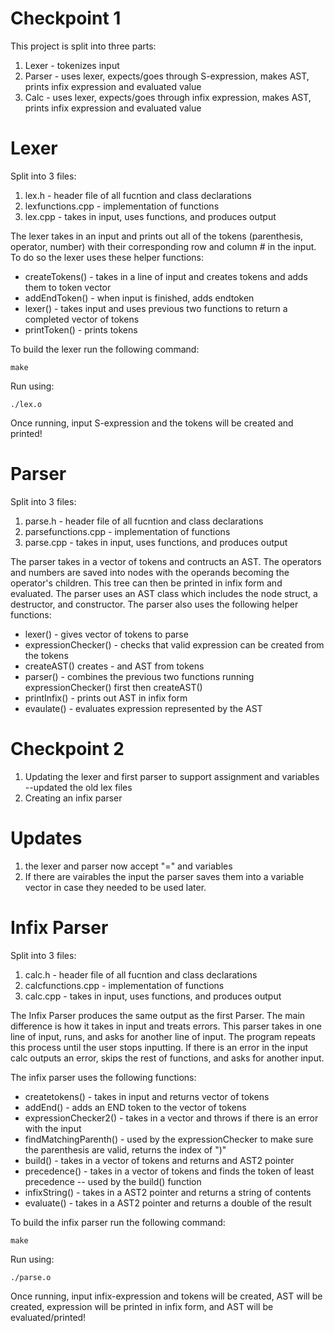 # Checkpoint 1

This project is split into three parts:
1. Lexer - tokenizes input
2. Parser - uses lexer, expects/goes through S-expression, makes AST, prints infix expression and evaluated value
3. Calc - uses lexer, expects/goes through infix expression, makes AST, prints infix expression and evaluated value
   
# Lexer 
Split into 3 files:
1. lex.h - header file of all fucntion and class declarations
2. lexfunctions.cpp - implementation of functions
3. lex.cpp - takes in input, uses functions, and produces output

The lexer takes in an input and prints out all of the tokens (parenthesis, operator, number) with their corresponding row and column # in the input. To do so the lexer uses these helper functions:
- createTokens() - takes in a line of input and creates tokens and adds them to token vector
- addEndToken() - when input is finished, adds endtoken
- lexer() - takes input and uses previous two functions to return a completed vector of tokens
- printToken() - prints tokens

To build the lexer run the following command:
```
make
```
Run using:
```
./lex.o
```
Once running, input S-expression and the tokens will be created and printed!


# Parser 
Split into 3 files: 
1. parse.h - header file of all fucntion and class declarations
2. parsefunctions.cpp - implementation of functions
3. parse.cpp - takes in input, uses functions, and produces output
   
The parser takes in a vector of tokens and contructs an AST. The operators and numbers are saved into nodes with the operands becoming the operator's children. This tree can then be printed in infix form and evaluated. The parser uses an AST class which includes the node struct, a destructor, and constructor. The parser also uses the following helper functions:

- lexer() - gives vector of tokens to parse
- expressionChecker() - checks that valid expression can be created from the tokens
- createAST() creates - and AST from tokens
- parser() - combines the previous two functions running expressionChecker() first then createAST()
- printInfix() - prints out AST in infix form
- evaulate() - evaluates expression represented by the AST


# Checkpoint 2 
1. Updating the lexer and first parser to support assignment and variables --updated the old lex files
2. Creating an infix parser

# Updates 
1. the lexer and parser now accept "=" and variables
2. If there are vairables the input the parser saves them into a variable vector in case they needed to be used later.

# Infix Parser
Split into 3 files:
1. calc.h - header file of all fucntion and class declarations
2. calcfunctions.cpp - implementation of functions
3. calc.cpp - takes in input, uses functions, and produces output

The Infix Parser produces the same output as the first Parser. The main difference is how it takes in input and treats errors. This parser takes in one line of input, runs, and asks for another line of input. The program repeats this process until the user stops inputting. If there is an error in the input calc outputs an error, skips the rest of functions, and asks for another input. 

The infix parser uses the following functions:
- createtokens() - takes in input and returns vector of tokens
- addEnd() - adds an END token to the vector of tokens
- expressionChecker2() - takes in a vector and throws if there is an error with the input
- findMatchingParenth() - used by the expressionChecker to make sure the parenthesis are valid, returns the index of ")"
- build() - takes in a vector of tokens and returns and AST2 pointer
- precedence() - takes in a vector of tokens and finds the token of least precedence -- used by the build() function
- infixString() - takes in a AST2 pointer and returns a string of contents
- evaluate() - takes in a AST2 pointer and returns a double of the result

To build the infix parser run the following command:
```
make
```
Run using:
```
./parse.o
```
Once running, input infix-expression and tokens will be created, AST will be created, expression will be printed in infix form, and AST will be evaluated/printed!


